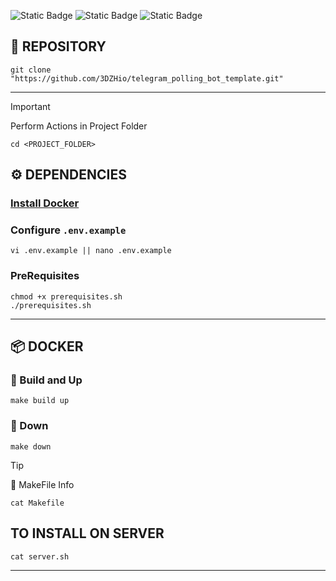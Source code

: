 ![Static Badge](https://img.shields.io/badge/Python-008000?style=for-the-badge&logo=python&logoColor=white&link=https://www.python.org/downloads/)
![Static Badge](https://img.shields.io/badge/ReDiS-d92b09?style=for-the-badge&logo=redis&logoColor=white&link=https://redis.io/docs/latest/operate/oss_and_stack/install/install-redis/install-redis-on-linux/)
![Static Badge](https://img.shields.io/badge/PostgreSQL-3a6790?style=for-the-badge&logo=postgresql&logoColor=white&link=https://www.postgresql.org/download/linux/)

## 🔗 REPOSITORY

```shell
git clone "https://github.com/3DZHio/telegram_polling_bot_template.git"
```

---

> [!IMPORTANT]
> Perform Actions in Project Folder
> ```shell
> cd <PROJECT_FOLDER>
> ```

## ⚙️ DEPENDENCIES

### [Install Docker](https://www.docker.com/)

### Configure `.env.example`

```shell
vi .env.example || nano .env.example
```

### PreRequisites

```shell
chmod +x prerequisites.sh
./prerequisites.sh
```

---

## 📦 DOCKER

### 🚀 Build and Up

```shell
make build up
```

### 🛑 Down

```shell
make down
```

> [!TIP]
> 📌 MakeFile Info
> ```shell
> cat Makefile
> ```

## TO INSTALL ON SERVER

```shell
cat server.sh
```

---